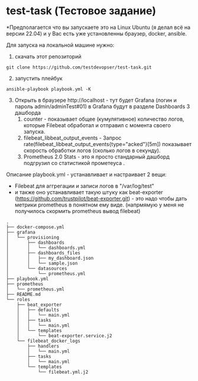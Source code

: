 # test-task (Тестовое задание)

*Предполагается что вы запускаете это на Linux Ubuntu (я делал всё на версии 22.04) и у Вас есть уже установленны браузер, docker, ansible.

Для запуска на локальной машине нужно: 
1) скачать этот репозиторий
```
git clone https://github.com/testdevopser/test-task.git
```
2) запустить плейбук
````
ansible-playbook playbook.yml -K
````
3) Открыть в браузере
   http://localhost - тут будет Grafana (логин и пароль admin/adminTest#01)
   в Grafana будут в разделе Dashboards 3 дашборда
   1. counter - показывает общее (кумулятивное) количество логов, которые Filebeat обработал и отправил с момента своего запуска.
   2. filebeat_libbeat_output_events - Запрос rate(filebeat_libbeat_output_events{type="acked"}[5m]) показывает скорость обработки логов (сколько логов в секунду).
   3. Prometheus 2.0 Stats - это я просто стандарный дашборд подгрузил со статистикой прометеуса .
 
Описание
playbook.yml - устанавливает и настраивает 2 вещи:  
- Filebeat для аггрегации и записи логов в "/var/log/test"
- и также оно устанавливает такую штуку как beat-exporter (https://github.com/trustpilot/beat-exporter.git) - это надо чтобы дать метрики prometheus в понятном ему виде. (напрмямую у меня не получилось скормить prometheus вывод filebeat)

```
.
├── docker-compose.yml
├── grafana
│   └── provisioning
│       ├── dashboards
│       │   └── dashboards.yml
│       ├── dashboards_files
│       │   ├── my_dashboard.json
│       │   └── sample.json
│       └── datasources
│           └── prometheus.yml
├── playbook.yml
├── prometheus
│   └── prometheus.yml
├── README.md
└── roles
    ├── beat_exporter
    │   ├── defaults
    │   │   └── main.yml
    │   ├── tasks
    │   │   └── main.yml
    │   └── templates
    │       └── beat-exporter.service.j2
    └── filebeat_docker_logs
        ├── handlers
        │   └── main.yml
        ├── tasks
        │   └── main.yml
        └── templates
            └── filebeat.yml.j2


```
